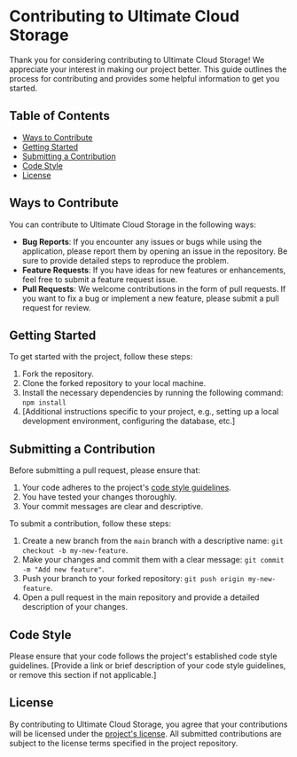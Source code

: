 # Contributing to Ultimate Cloud Storage

Thank you for considering contributing to Ultimate Cloud Storage! We appreciate your interest in making our project better. This guide outlines the process for contributing and provides some helpful information to get you started.

## Table of Contents

- [Ways to Contribute](#ways-to-contribute)
- [Getting Started](#getting-started)
- [Submitting a Contribution](#submitting-a-contribution)
- [Code Style](#code-style)
- [License](#license)

## Ways to Contribute

You can contribute to Ultimate Cloud Storage in the following ways:

- **Bug Reports**: If you encounter any issues or bugs while using the application, please report them by opening an issue in the repository. Be sure to provide detailed steps to reproduce the problem.
- **Feature Requests**: If you have ideas for new features or enhancements, feel free to submit a feature request issue.
- **Pull Requests**: We welcome contributions in the form of pull requests. If you want to fix a bug or implement a new feature, please submit a pull request for review.

## Getting Started

To get started with the project, follow these steps:

1. Fork the repository.
2. Clone the forked repository to your local machine.
3. Install the necessary dependencies by running the following command: `npm install`
4. [Additional instructions specific to your project, e.g., setting up a local development environment, configuring the database, etc.]

## Submitting a Contribution

Before submitting a pull request, please ensure that:

1. Your code adheres to the project's [code style guidelines](#code-style).
2. You have tested your changes thoroughly.
3. Your commit messages are clear and descriptive.

To submit a contribution, follow these steps:

1. Create a new branch from the `main` branch with a descriptive name: `git checkout -b my-new-feature`.
2. Make your changes and commit them with a clear message: `git commit -m "Add new feature"`.
3. Push your branch to your forked repository: `git push origin my-new-feature`.
4. Open a pull request in the main repository and provide a detailed description of your changes.

## Code Style

Please ensure that your code follows the project's established code style guidelines. [Provide a link or brief description of your code style guidelines, or remove this section if not applicable.]

## License

By contributing to Ultimate Cloud Storage, you agree that your contributions will be licensed under the [project's license](link-to-license). All submitted contributions are subject to the license terms specified in the project repository.
